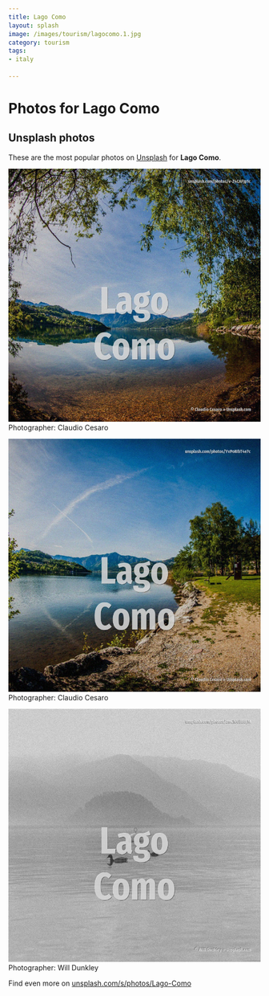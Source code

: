 ```yaml
---
title: Lago Como
layout: splash
image: /images/tourism/lagocomo.1.jpg
category: tourism
tags:
- italy

---
```

# Photos for Lago Como
 
## Unsplash photos
These are the most popular photos on [Unsplash](https://unsplash.com) for **Lago Como**.
 
![Lago Como](/images/tourism/lagocomo.1.jpg)
Photographer:  Claudio Cesaro
 
![Lago Como](/images/tourism/lagocomo.2.jpg)
Photographer:  Claudio Cesaro
 
![Lago Como](/images/tourism/lagocomo.3.jpg)
Photographer:  Will Dunkley
 
Find even more on [unsplash.com/s/photos/Lago-Como](https://unsplash.com/s/photos/Lago-Como)
 
